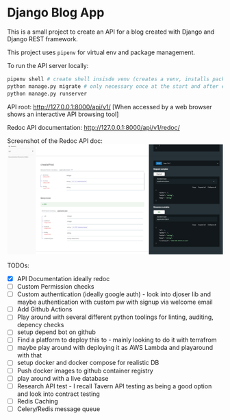 # Django Blog App

This is a small project to create an API for a blog created with Django and
Django REST framework.

This project uses `pipenv` for virtual env and package management.

To run the API server locally:
```sh
pipenv shell # create shell insisde venv (creates a venv, installs packages if needed)
python manage.py migrate # only necessary once at the start and after every model change
python manage.py runserver
```

API root: http://127.0.0.1:8000/api/v1/ [When accessed by a web browser shows an
interactive API browsing tool]

Redoc API documentation: http://127.0.0.1:8000/api/v1/redoc/

Screenshot of the Redoc API doc:
![Redoc](./redoc.PNG)



TODOs:
 - [x] API Documentation ideally redoc
 - [ ] Custom Permission checks
 - [ ] Custom authentication (ideally google auth) - look into djoser lib and maybe authentication with custom pw with signup via welcome email
 - [ ] Add Github Actions
 - [ ] Play around with several different python toolings for linting, auditing, depency checks
 - [ ] setup depend bot on github
 - [ ] Find a platform to deploy this to - mainly looking to do it with terrafrom
 - [ ] maybe play around with deploying it as AWS Lambda and playaround with that
 - [ ] setup docker and docker compose for realistic DB
 - [ ] Push docker images to github container registry
 - [ ] play around with a live database
 - [ ] Research API test - I recall Tavern API testing as being a good option and  look into contract testing
 - [ ] Redis Caching
 - [ ] Celery/Redis message queue
